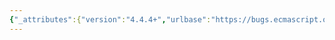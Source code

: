```yaml
---
{"_attributes":{"version":"4.4.4+","urlbase":"https://bugs.ecmascript.org/","maintainer":"dherman@mozilla.com"},"bug":{"bug_id":4115,"creation_ts":"2015-03-05 09:54:00 -0800","short_desc":"9.4.2.2: \"preceding stop\"","delta_ts":"2015-03-17 16:57:10 -0700","product":"Draft for 6th Edition","component":"editorial issue","version":"Rev 35: March 4, 2015 Release Candidate 2","rep_platform":"All","op_sys":"All","bug_status":"RESOLVED","resolution":"FIXED","priority":"Normal","bug_severity":"minor","everconfirmed":true,"reporter":{"uid":"jmdyck","name":"Michael Dyck"},"assigned_to":{"uid":"allen","name":"Allen Wirfs-Brock"},"long_desc":[{"commentid":13572,"comment_count":0,"who":{"uid":"jmdyck","name":"Michael Dyck"},"bug_when":"2015-03-05 09:54:37 -0800","thetext":"In 9.4.2.2 \"ArrayCreate(length, proto)\",\nstep 11 says:\n    Assert: the preceding stop never produces an abrupt completion.\n\ns|stop|step|"},{"commentid":13576,"comment_count":1,"who":{"uid":"allen","name":"Allen Wirfs-Brock"},"bug_when":"2015-03-05 10:14:45 -0800","thetext":"fixed in rev36 editor's draft"},{"commentid":13849,"comment_count":2,"who":{"uid":"allen","name":"Allen Wirfs-Brock"},"bug_when":"2015-03-17 16:57:10 -0700","thetext":"in rev36"}]}}
---
```

